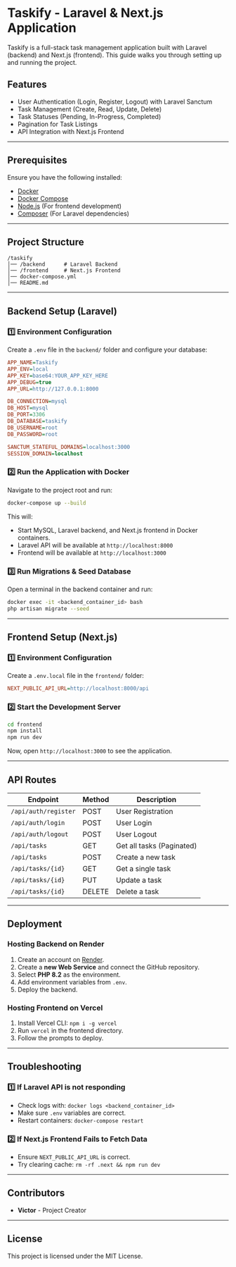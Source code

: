 # Taskify - Laravel & Next.js Application

Taskify is a full-stack task management application built with Laravel (backend) and Next.js (frontend). This guide walks you through setting up and running the project.

## Features
- User Authentication (Login, Register, Logout) with Laravel Sanctum
- Task Management (Create, Read, Update, Delete)
- Task Statuses (Pending, In-Progress, Completed)
- Pagination for Task Listings
- API Integration with Next.js Frontend

---

## Prerequisites
Ensure you have the following installed:
- [Docker](https://www.docker.com/get-started)
- [Docker Compose](https://docs.docker.com/compose/install/)
- [Node.js](https://nodejs.org/en) (For frontend development)
- [Composer](https://getcomposer.org/download/) (For Laravel dependencies)

---

## Project Structure
```
/taskify
│── /backend      # Laravel Backend
│── /frontend     # Next.js Frontend
│── docker-compose.yml
│── README.md
```

---

## Backend Setup (Laravel)
### 1️⃣ Environment Configuration
Create a `.env` file in the `backend/` folder and configure your database:
```ini
APP_NAME=Taskify
APP_ENV=local
APP_KEY=base64:YOUR_APP_KEY_HERE
APP_DEBUG=true
APP_URL=http://127.0.0.1:8000

DB_CONNECTION=mysql
DB_HOST=mysql
DB_PORT=3306
DB_DATABASE=taskify
DB_USERNAME=root
DB_PASSWORD=root

SANCTUM_STATEFUL_DOMAINS=localhost:3000
SESSION_DOMAIN=localhost
```

### 2️⃣ Run the Application with Docker
Navigate to the project root and run:
```sh
docker-compose up --build
```
This will:
- Start MySQL, Laravel backend, and Next.js frontend in Docker containers.
- Laravel API will be available at `http://localhost:8000`
- Frontend will be available at `http://localhost:3000`

### 3️⃣ Run Migrations & Seed Database
Open a terminal in the backend container and run:
```sh
docker exec -it <backend_container_id> bash
php artisan migrate --seed
```

---

## Frontend Setup (Next.js)
### 1️⃣ Environment Configuration
Create a `.env.local` file in the `frontend/` folder:
```ini
NEXT_PUBLIC_API_URL=http://localhost:8000/api
```

### 2️⃣ Start the Development Server
```sh
cd frontend
npm install
npm run dev
```
Now, open `http://localhost:3000` to see the application.

---

## API Routes
| Endpoint          | Method | Description            |
|------------------|--------|------------------------|
| `/api/auth/register` | POST | User Registration |
| `/api/auth/login`    | POST | User Login |
| `/api/auth/logout`   | POST | User Logout |
| `/api/tasks`        | GET | Get all tasks (Paginated) |
| `/api/tasks`        | POST | Create a new task |
| `/api/tasks/{id}`   | GET | Get a single task |
| `/api/tasks/{id}`   | PUT | Update a task |
| `/api/tasks/{id}`   | DELETE | Delete a task |

---

## Deployment
### Hosting Backend on Render
1. Create an account on [Render](https://render.com/).
2. Create a **new Web Service** and connect the GitHub repository.
3. Select **PHP 8.2** as the environment.
4. Add environment variables from `.env`.
5. Deploy the backend.

### Hosting Frontend on Vercel
1. Install Vercel CLI: `npm i -g vercel`
2. Run `vercel` in the frontend directory.
3. Follow the prompts to deploy.

---

## Troubleshooting
### 1️⃣ If Laravel API is not responding
- Check logs with: `docker logs <backend_container_id>`
- Make sure `.env` variables are correct.
- Restart containers: `docker-compose restart`

### 2️⃣ If Next.js Frontend Fails to Fetch Data
- Ensure `NEXT_PUBLIC_API_URL` is correct.
- Try clearing cache: `rm -rf .next && npm run dev`

---

## Contributors
- **Victor** - Project Creator

---

## License
This project is licensed under the MIT License.

